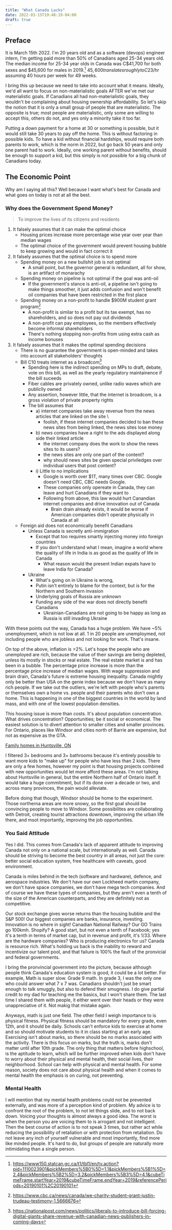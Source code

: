 ```yaml
---
title: "What Canada Lacks"
date: 2022-03-15T19:48:19-04:00
draft: true
---
```


## Preface

It is March 15th 2022.
I'm 20 years old and as a software (devops) engineer intern, I'm getting paid more than 50% of Canadians aged 25-34 years old.
The median income for 25-34 year olds in Canada was C$41,700 for both sexes and $45,600 for males in 2019.[^fn1]
$45,600 translates roughly to C$23/hr assuming 40 hours per week for 49 weeks.

I bring this up because we need to take into account what it means.
Ideally, we'd all want to focus on non-materialistic goals AFTER we've met our materialistic goals.
If Canadians all had non-materialistic goals, they wouldn't be complaining about housing ownership affordability.
So let's skip the notion that it is only a small group of people that are materialistic. The opposite is true;
most people are materialistic, only some are willing to accept this, others do not, and yes only a minority take
it too far.

Putting a down payment for a home at 30 or something is possible, but it would still take 30 years
to pay off the home. This is without factoring in possible kids. To have a kid without financial hardships,
would require both parents to work, which is the norm in 2022, but go back 50 years and only one parent had to work.
Ideally, one working parent without benefits, should be enough to support a kid, but this simply is not possible for a big chunk of Canadians today.

## The Economic Point

Why am I saying all this? Well because I want what's best for Canada and what goes on today
is not at all the best.

### Why does the Government Spend Money?

> To improve the lives of its citizens and residents

1. It falsely assumes that it can make the optimal choice
    - Housing prices increase more percentage wise year over year than median wages
    - The optimal choice of the government would prevent housing bubble to keep growing and would in fact correct it
2. It falsely assumes that the optimal choice is to spend more
    - Spending money on a new bullshit job is not optimal
        - A small point, but the governor general is redundant, all for show, is an artifact of monarachy
    - Spending money on pipeline is not optimal if the goal was anti-oil
        - If the government's stance is anti-oil, a pipeline isn't going to make things smoother,
            it just adds confusion and won't benefit oil companies that have been restricted in the first place
    - Spending money on a non-profit to handle $900M student grant program[^fn2]
        - A non-profit is similar to a profit but its tax exempt, has no shareholders, and so does not pay out dividends
        - A non-profit can pay employees, so the members effectively become informal shareholders
        - There's nothing stopping non-profits from using extra cash as income bonuses
3. It falsely assumes that it makes the optimal spending decisions
    - There is no guarantee the government is open-minded and takes into account all stakeholders' thoughts
    - Bill C10 treats internet as a broadcom[^fn3]
        - Spending here is the indirect spending on MPs to draft, debate, vote on this bill, as well as the yearly regulatory maintainence if the bill suceeds
        - Fiber cables are privately owned, unlike radio waves which are publiclly owned
        - Any assertion, however little, that the internet is broadcom, is a gross violation of private property rights
        - The bill assumes that
            - a) internet companies take away revenue from the news articles that are linked on the site \
                - foolish, if these internet companies decided to ban these news sites from being linked, the news sites
                  lose money
            - b) news companies have a right to the ads displayed along side their linked article
                - the internet company does the work to show the news sites to its users?
                - the news sites are only one part of the content?
                - why should news sites be given special priviledges over individual users that post content?
            - i) Little to no implications
                - Google is worth over $1T, many times over CBC. Google doesn't need CBC, CBC needs Google.
                - These companies only opereate in Canada, they can leave and hurt Canadians if they want to
                - Following from above, this law would hurt Canandian internet companies and drive innovation out of Canada
                    - Brain drain already exists, it would be worse if American companies didn't operate physically in Canada at all
    - Foreign aid does not economically benefit Canadians
        - Unless Canada is secretly anti-immigration
            - Except that too requires smartly injecting money into foreign countries
            - If you don't understand what I mean, imagine a world where the quality of life in India is as good as the quality of life in Canada
                - What reason would the present Indian expats have to leave India for Canada?
        - Ukraine
            - What's going on in Ukraine is wrong,
            - Putin isn't entirely to blame for the context, but is for the Northern and Southern invasion
            - Underlying goals of Russia are unknown
            - Funding any side of the war does not directly benefit Canadians
                - Ukrainian-Canadians are not going to be happy as long as Russia is still invading Ukraine

With these points out the way, Canada has a huge problem. We have ~5% unemployment, which is not low at all.
1 in 20 people are unemploymed, not including people who are jobless and not looking for work. That's insane.

On top of the above, inflation is >2%. Let's hope the people who are unemployed are rich, because the value of
their savings are being depleted, unless its mostly in stocks or real estate. The real estate market is and has been
in a bubble. The percentage price increase is more than the percentage price increase of median wages. With wage suppression and brain drain,
Canada's future is extreme housing inequality. Canada mightly only be better than USA on the genie index because we don't have as many rich people.
If we take out the outliers, we're left with people who's parents or themselves own a home vs. people and their parents who don't own a home.
This is happening in one of the biggest countries in the world by land mass, and with one of the lowest population densities.

This housing issue is more than costs. It's about population concentration. What drives concentration? Opportunities; be it social or economical.
The easiest solution is to divert attention to smaller cities and smaller provinces. For Ontario, places like Windsor and cities north of Barrie are expensive, but not as expensive as the GTA.

[Family homes in Huntsville, ON](https://www.realtor.ca/map#view=list&Sort=1-A&GeoIds=g30_f0p9sp90&GeoName=Huntsville%2C%20ON&PropertyTypeGroupID=1&PropertySearchTypeId=1&TransactionTypeId=2&BedRange=3-0&BathRange=2-0&Currency=CAD)

I filtered 3+ bedrooms and 3+ bathrooms because it's entirely possible to want more kids to "make up" for people who have less than 2 kids. There are only a few homes,
however my point is that housing projects combined with new opportunities would let more afford these areas. I'm not talking about Huntsville in general, but
the entire Northern half of Ontario itself. It would take a huge commitment, but if its done over a decade or two, and across many provinces, the pain would alleviate.

Before doing that though, Windsor should be home to the experiment. Those northerna areas are more snowy, so the first goal should be convincing people to move to Windsor.
Some possibilites are collaborating with Detroit, creating tourist attractions downtown, improving the urban life there, and msot importantly, improving the
job opportunities.

### You Said Attitude

Yes I did. This comes from Canada's lack of apparent attitude to improving Canada not only on a national scale, but internationally as well.
Canada should be striving to become the best country in all areas, not just the core: better social education system, free healthcare with caveats, good environment.

Canada is miles behind in the tech (software and hardware), defence, and aerospace industries. We don't have our own Lockheed martin company,
we don't have space companies, we don't have mega tech companies. And of course we have these types of companies, but they aren't even a tenth of the size
of the American counterparts, and they are definitely not as competitive.

Our stock exchange gives worse returns than the housing bubble and the S&P 500!
Our biggest companies are banks, insurance, investing. Innovation is no where in sight! Canadian National Railway? Our GO Trains go 100kmh.
Shopify? A good start, but not even a tenth of Facebook; yes it's a tenth in terms of market cap, but in revenue and profit, it's 1/33.
Where are the hardware companies? Who is producing electronics for us? Canada is resource rich. What's holding us back is the inability to reward and
incentivize our talent pool, and that failure is 100% the fault of the pronvicial and federal governments.

I bring the pronvincial government into the picture, because although people think Canada's education system is good, it could be a lot better.
For example, Math is super slow. Grade 9 math. In grade 3, I was the only one who could answer what 7 x 7 was. Canadians shouldn't just be smart
enough to talk smuggly, but also to defend their smugness. I do give partial credit to my dad for teaching me the basics, but I won't share them.
The last time I shared them with people, it either went over their heads or they were unappreciative of it. Not makig that mistake again.

Anyways, math is just one field. The other field I weigh importance to is physical fitness. Physical fitness should be mandatory for every grade, even 12th,
and it should be daily. Schools can't enforce kids to exercise at home and so should motivate students to it in class starting at an early age.
Exercising isn't about marks, so there should be no marks associated with the activity. There is this focus on marks, but the truth is, marks don't matter until
after 10th grade. The only thing that matters before highschool, is the aptitude to learn, which will be further improved when kids don't have to worry about
their physical and mental health, their social lives, their neighborhood. School can help with physical and mental health. For some reason, society does
not care about physical health and when it comes to mental health the emphasis is on curing, not preventing.

### Mental Health

I will mention that my mental health problems could not be prevented externally, and was more of a perception kind of problem.
My advice is to confront the root of the problem, to not let things slide, and to not back down. Voicing your thoughts is almost always a good idea.
The worst is when the person you are voicing them to is arrogant and not intelligent. Then the best course of action is to not speak 3 times,
but rather act while reducing the possibility of retaliation or with protection from retaliation. Do not leave any inch of yourself vulnerable and most importantly,
find more like minded people. It's hard to do, but groups of people are naturally more intimidating than a single person.

[^fn1]: https://www150.statcan.gc.ca/t1/tbl1/en/tv.action?pid=1110023901&pickMembers%5B0%5D=1.1&pickMembers%5B1%5D=2.4&pickMembers%5B2%5D=3.2&pickMembers%5B3%5D=4.1&cubeTimeFrame.startYear=2019&cubeTimeFrame.endYear=2019&referencePeriods=20190101%2C20190101
[^fn2]: https://www.cbc.ca/news/canada/we-charity-student-grant-justin-trudeau-testimony-1.5666676
[^fn3]: https://nationalpost.com/news/politics/liberals-to-introduce-bill-forcing-digital-giants-share-revenue-with-canadian-news-publishers-in-coming-days
